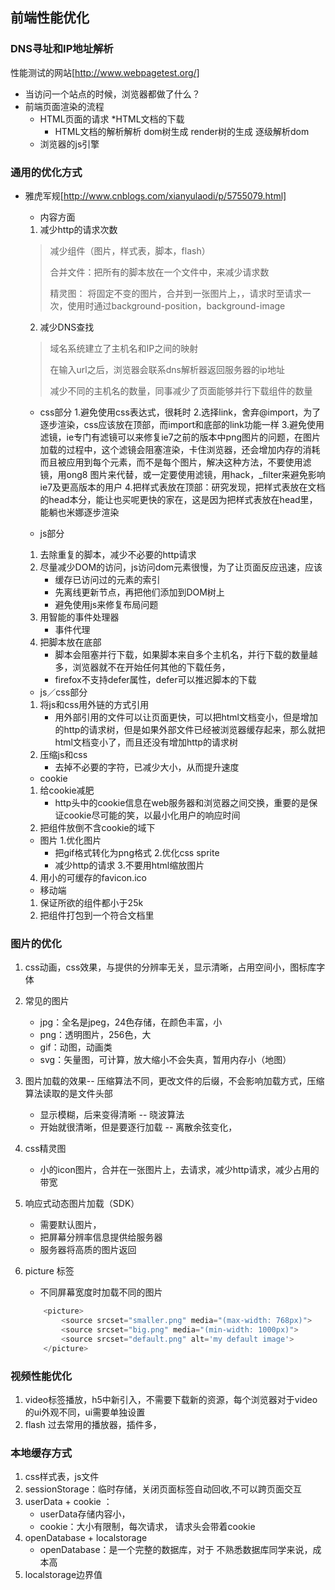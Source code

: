 ## 前端性能优化
>

### DNS寻址和IP地址解析
性能测试的网站[http://www.webpagetest.org/]
+ 当访问一个站点的时候，浏览器都做了什么？
+ 前端页面渲染的流程
	- HTML页面的请求
		*HTML文档的下载
		* HTML文档的解析解析 dom树生成 render树的生成 逐级解析dom
	- 浏览器的js引擎


### 通用的优化方式
+ 雅虎军规[http://www.cnblogs.com/xianyulaodi/p/5755079.html]
	- 内容方面
	1. 减少http的请求次数
	> 减少组件（图片，样式表，脚本，flash）
	>
	> 合并文件：把所有的脚本放在一个文件中，来减少请求数
	>
	> 精灵图： 将固定不变的图片，合并到一张图片上，，请求时至请求一次，使用时通过background-position，background-image

	2. 减少DNS查找
	> 域名系统建立了主机名和IP之间的映射
	> 
	> 在输入url之后，浏览器会联系dns解析器返回服务器的ip地址
	> 
	> 减少不同的主机名的数量，同事减少了页面能够并行下载组件的数量

	- css部分
	1.避免使用css表达式，很耗时
	2.选择link，舍弃@import，为了逐步渲染，css应该放在顶部，而import和底部的link功能一样
	3.避免使用滤镜，ie专门有滤镜可以来修复ie7之前的版本中png图片的问题，在图片加载的过程中，这个滤镜会阻塞渲染，卡住浏览器，还会增加内存的消耗而且被应用到每个元素，而不是每个图片，解决这种方法，不要使用滤镜，用ong8 图片来代替，或一定要使用滤镜，用hack，_filter来避免影响ie7及更高版本的用户
	4.把样式表放在顶部：研究发现，把样式表放在文档的head本分，能让也买呢更快的家在，这是因为把样式表放在head里，能躺也米娜逐步渲染

	- js部分
	1. 去除重复的脚本，减少不必要的http请求
	2. 尽量减少DOM的访问，js访问dom元素很慢，为了让页面反应迅速，应该
		* 缓存已访问过的元素的索引
		* 先离线更新节点，再把他们添加到DOM树上
		* 避免使用js来修复布局问题
	3. 用智能的事件处理器
		* 事件代理
	4. 把脚本放在底部
		* 脚本会阻塞并行下载，如果脚本来自多个主机名，并行下载的数量越多，浏览器就不在开始任何其他的下载任务，
		* firefox不支持defer属性，defer可以推迟脚本的下载
	- js／css部分
	1. 将js和css用外链的方式引用
		* 用外部引用的文件可以让页面更快，可以把html文档变小，但是增加的http的请求树，但是如果外部文件已经被浏览器缓存起来，那么就把html文档变小了，而且还没有增加http的请求树
	2. 压缩js和css
		* 去掉不必要的字符，已减少大小，从而提升速度
	- cookie
	1. 给cookie减肥
		* http头中的cookie信息在web服务器和浏览器之间交换，重要的是保证cookie尽可能的笑，以最小化用户的响应时间
	2. 把组件放倒不含cookie的域下
	- 图片
	1.优化图片
		* 把gif格式转化为png格式
	2.优化css sprite
		* 减少http的请求
	3.不要用html缩放图片
	4. 用小的可缓存的favicon.ico

	- 移动端
	1. 保证所欲的组件都小于25k
	2. 把组件打包到一个符合文档里

### 图片的优化
1. css动画，css效果，与提供的分辨率无关，显示清晰，占用空间小，图标库字体
2. 常见的图片
	+ jpg：全名是jpeg，24色存储，在颜色丰富，小
	+ png：透明图片，256色，大
	+ gif：动图，动画类
	+ svg：矢量图，可计算，放大缩小不会失真，暂用内存小（地图）
3. 图片加载的效果-- 压缩算法不同，更改文件的后缀，不会影响加载方式，压缩算法读取的是文件头部 
	+ 显示模糊，后来变得清晰 -- 晓波算法
	+ 开始就很清晰，但是要逐行加载 -- 离散余弦变化，

4. css精灵图
	+ 小的icon图片，合并在一张图片上，去请求，减少http请求，减少占用的带宽

5. 响应式动态图片加载（SDK）
	+ 需要默认图片，
	+ 把屏幕分辨率信息提供给服务器
	+ 服务器将高质的图片返回

6. picture 标签
	+ 不同屏幕宽度时加载不同的图片
	```js
		<picture>
			<source srcset="smaller.png" media="(max-width: 768px)">
			<source srcset="big.png" media="(min-width: 1000px)">
			<source srcset="default.png" alt='my default image'>
		</picture>
	```

### 视频性能优化
1. video标签播放，h5中新引入，不需要下载新的资源，每个浏览器对于video的ui外观不同，ui需要单独设置
2. flash 过去常用的播放器，插件多，

### 本地缓存方式
1. css样式表，js文件
2. sessionStorage：临时存储，关闭页面标签自动回收,不可以跨页面交互
3. userData + cookie ：
	+ userData存储内容小，
	+ cookie：大小有限制，每次请求，	请求头会带着cookie
4. openDatabase + localstorage
	+ openDatabase：是一个完整的数据库，对于 不熟悉数据库同学来说，成本高
5. localstorage边界值



















